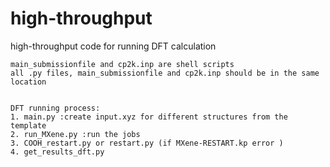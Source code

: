 # high-throughput
high-throughput code for running DFT calculation
```
main_submissionfile and cp2k.inp are shell scripts
all .py files, main_submissionfile and cp2k.inp should be in the same location


DFT running process:
1. main.py :create input.xyz for different structures from the template
2. run_MXene.py :run the jobs
3. COOH_restart.py or restart.py (if MXene-RESTART.kp error )
4. get_results_dft.py
```

